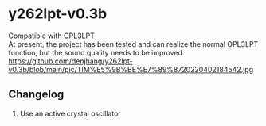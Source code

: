 # y262lpt-v0.3b
 Compatible with OPL3LPT   
 At present, the project has been tested and can realize the normal OPL3LPT function, but the sound quality needs to be improved.   
 https://github.com/denjhang/y262lpt-v0.3b/blob/main/pic/TIM%E5%9B%BE%E7%89%8720220402184542.jpg
## Changelog   
1. Use an active crystal oscillator  
